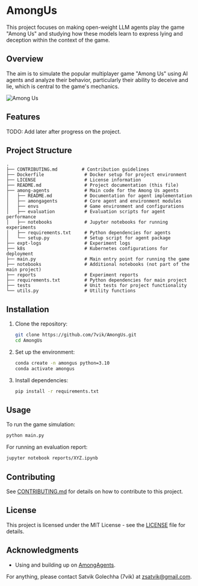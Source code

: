 # AmongUs

This project focuses on making open-weight LLM agents play the game "Among Us" and studying how these models learn to express lying and deception within the context of the game.

## Overview

The aim is to simulate the popular multiplayer game "Among Us" using AI agents and analyze their behavior, particularly their ability to deceive and lie, which is central to the game's mechanics.

![Among Us](https://static.wikia.nocookie.net/among-us-wiki/images/f/f5/Among_Us_space_key_art_redesign.png)

## Features

TODO: Add later after progress on the project.

## Project Structure

```plaintext
.
├── CONTRIBUTING.md         # Contribution guidelines
├── Dockerfile               # Docker setup for project environment
├── LICENSE                  # License information
├── README.md                # Project documentation (this file)
├── among-agents             # Main code for the Among Us agents
│   ├── README.md            # Documentation for agent implementation
│   ├── amongagents          # Core agent and environment modules
│   ├── envs                 # Game environment and configurations
│   ├── evaluation           # Evaluation scripts for agent performance
│   ├── notebooks            # Jupyter notebooks for running experiments
│   ├── requirements.txt     # Python dependencies for agents
│   └── setup.py             # Setup script for agent package
├── expt-logs                # Experiment logs
├── k8s                      # Kubernetes configurations for deployment
├── main.py                  # Main entry point for running the game
├── notebooks                # Additional notebooks (not part of the main project)
├── reports                  # Experiment reports
├── requirements.txt         # Python dependencies for main project
├── tests                    # Unit tests for project functionality
└── utils.py                 # Utility functions
```

## Installation

1. Clone the repository:
   ```bash
   git clone https://github.com/7vik/AmongUs.git
   cd AmongUs
   ```

2. Set up the environment:
   ```bash
   conda create -n amongus python=3.10
   conda activate amongus
   ```

3. Install dependencies:
   ```bash
   pip install -r requirements.txt
   ```

## Usage

To run the game simulation:

```bash
python main.py
```

For running an evaluation report:

```bash
jupyter notebook reports/XYZ.ipynb
```

## Contributing

See [CONTRIBUTING.md](CONTRIBUTING.md) for details on how to contribute to this project.

## License

This project is licensed under the MIT License - see the [LICENSE](LICENSE) file for details.

## Acknowledgments

- Using and building up on [AmongAgents](https://github.com/cyzus/among-agents).

For anything, please contact Satvik Golechha (7vik) at zsatvik@gmail.com.
